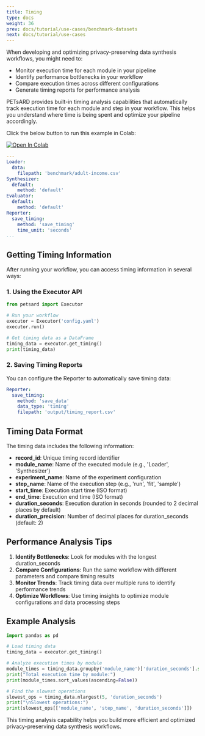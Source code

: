 ```yaml
---
title: Timing
type: docs
weight: 36
prev: docs/tutorial/use-cases/benchmark-datasets
next: docs/tutorial/use-cases
---
```



When developing and optimizing privacy-preserving data synthesis workflows, you might need to:
  - Monitor execution time for each module in your pipeline
  - Identify performance bottlenecks in your workflow
  - Compare execution times across different configurations
  - Generate timing reports for performance analysis

PETsARD provides built-in timing analysis capabilities that automatically track execution time for each module and step in your workflow. This helps you understand where time is being spent and optimize your pipeline accordingly.

Click the below button to run this example in Colab:

[![Open In Colab](https://colab.research.google.com/assets/colab-badge.svg)](https://colab.research.google.com/github/nics-tw/petsard/blob/main/demo/tutorial/use-cases/timing.ipynb)

```yaml
---
Loader:
  data:
    filepath: 'benchmark/adult-income.csv'
Synthesizer:
  default:
    method: 'default'
Evaluator:
  default:
    method: 'default'
Reporter:
  save_timing:
    method: 'save_timing'
    time_unit: 'seconds'
...
```

## Getting Timing Information

After running your workflow, you can access timing information in several ways:

### 1. Using the Executor API

```python
from petsard import Executor

# Run your workflow
executor = Executor('config.yaml')
executor.run()

# Get timing data as a DataFrame
timing_data = executor.get_timing()
print(timing_data)
```

### 2. Saving Timing Reports

You can configure the Reporter to automatically save timing data:

```yaml
Reporter:
  save_timing:
    method: 'save_data'
    data_type: 'timing'
    filepath: 'output/timing_report.csv'
```

## Timing Data Format

The timing data includes the following information:

- **record_id**: Unique timing record identifier
- **module_name**: Name of the executed module (e.g., 'Loader', 'Synthesizer')
- **experiment_name**: Name of the experiment configuration
- **step_name**: Name of the execution step (e.g., 'run', 'fit', 'sample')
- **start_time**: Execution start time (ISO format)
- **end_time**: Execution end time (ISO format)
- **duration_seconds**: Execution duration in seconds (rounded to 2 decimal places by default)
- **duration_precision**: Number of decimal places for duration_seconds (default: 2)

## Performance Analysis Tips

1. **Identify Bottlenecks**: Look for modules with the longest duration_seconds
2. **Compare Configurations**: Run the same workflow with different parameters and compare timing results
3. **Monitor Trends**: Track timing data over multiple runs to identify performance trends
4. **Optimize Workflows**: Use timing insights to optimize module configurations and data processing steps

## Example Analysis

```python
import pandas as pd

# Load timing data
timing_data = executor.get_timing()

# Analyze execution times by module
module_times = timing_data.groupby('module_name')['duration_seconds'].sum()
print("Total execution time by module:")
print(module_times.sort_values(ascending=False))

# Find the slowest operations
slowest_ops = timing_data.nlargest(5, 'duration_seconds')
print("\nSlowest operations:")
print(slowest_ops[['module_name', 'step_name', 'duration_seconds']])
```

This timing analysis capability helps you build more efficient and optimized privacy-preserving data synthesis workflows.